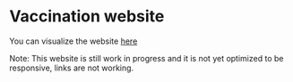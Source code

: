 # Vaccination website <br>

<p>You can visualize the website <a href="https://danieljuarezh.github.io/Vacunation-website/">here</a></p>
<p>Note: This website is still work in progress and it is not yet optimized to be responsive, links are not working.</p>



        
